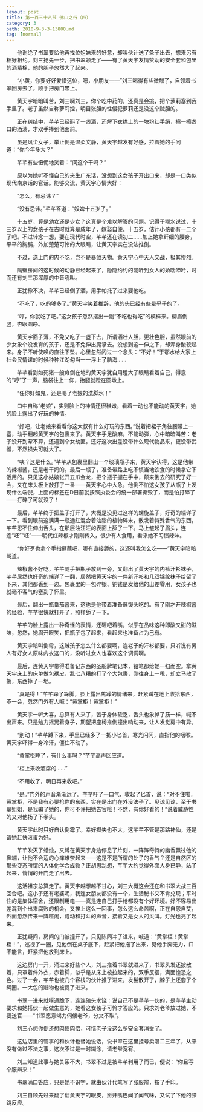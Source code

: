 ```yaml
---
layout: post
title: 第一百三十八节 佛山之行（四）
category: 3
path: 2010-9-3-3-13800.md
tag: [normal]
---
```


　　他谢绝了书翠要给他再找位姐妹来的好意，却叫伙计送了条子出去，想来另有相好相约。刘三抢先一步，把书翠领走了——有了黄天宇友情赞助的安全套和包里的酒精棉，他的胆子忽然大了起来。

　　“小黄，你要好好爱惜这位，嗯，小朋友——”刘三喝得有些微醺了，自领着书翠回房去了，顺手把房门带上。

　　黄天宇暗暗叫苦，刘三啊刘三，你个吃中药的，还真是会挑，把个萝莉塞到我手里了。老子虽然自称萝莉控，明目张胆的性侵犯萝莉还是没这个贼胆的。

　　正在纠结中，芊芊已经斟了一盏酒，还解下衣襟上的一块粉红手绢，擦一擦盏口的酒渍，才双手捧到他面前。

　　虽是风尘女子，举止倒是温柔文静，黄天宇越发有好感，拉着她的手问道：“你今年多大？”

　　芊芊有些忸怩地笑着：“问这个干吗？”

　　原以为她听不懂自己的夹生广东话，没想到这女孩子开出口来，却是一口类似现代南京话的官话。能够交流，黄天宇心情大好：

　　“怎么，有忌讳？”

　　“没有忌讳。”芊芊答道：“奴婢十五岁了。”

　　十五岁，算是幼女还是少女？这真是个难以解答的问题。记得于鄂水说过，十三岁以上的女孩子在古时就算是成年了，嫁娶自便。十五岁，估计小孩都有一二个了吧。不过转念一想，要在现代时空，芊芊还在读初二……加上她拿纤细的腰身，平平的胸脯，外加楚楚可怜的大眼睛，让黄天宇实在没法推倒。

　　不过，送上门的肉不吃，岂不是暴敛天物。黄天宇心中天人交战，极其惨烈。

　　隔壁房间的这时候的动静已经起来了，隐隐约约的能听到女人的娇喘呻吟，时而还有刘三那浑厚的中音吼叫。

　　正犹豫不决，芊芊已经倒了酒，用手帕托了过来要他吃。

　　“不吃了，吃的够多了。”黄天宇笑着推辞，他的头已经有些晕乎乎的了。

　　“哼，你就吃了吧。”这女孩子忽然摆出一副“不吃也得吃”的模样来。柳眉倒竖，杏眼圆睁。

　　黄天宇面子薄，不免又吃了一盏下去，所谓酒壮人胆，更壮色胆，虽然眼前的少女象个没发育的孩子，还是不免伸出魔掌去。没想到这一伸之下，却浑身酸软起来。身子不听使唤的直往下坠。心里忽然闪过一个念头：“不好！”于鄂水给大家上社会民情课的时候种种江湖勾当一一浮上了脑海……

　　芊芊看到如死猪一般瘫倒在地的黄天宇犹自用瞪大了眼睛看着自己，得意的“哼”了一声，脑袋往上一仰，抬腿就蹬在圆墩上。

　　“任你奸如鬼，还是喝了老娘的洗脚水！”

　　口中自称“老娘”，实则脸上的神情还很稚嫩，看着一动也不能动的黄天宇，她的脸上露出了好玩的神情。

　　“好吧，让老娘来看看你这大叔有什么好玩的东西。”说着把裙子角往腰带上一塞，动手翻起黄天宇的包裹来了。黄天宇手足酸麻，不能动弹，心中暗暗叫苦：老子没开到荤不算，还遇到个女劫匪。还好这次出差没带什么现代物品来，更没带武器，不然损失可就大了。

　　“咦？这是什么。”芊芊从包裹里翻出一个玻璃瓶子来，黄天宇认得，这是他带的辣椒酱，还是老干妈的。最后一瓶了，准备带路上吃不惯当地饮食的时候拿它下饭用的。只见这小姑娘张开五爪金龙，把个瓶子握在手中，颠来倒去的研究了好一会，又在床头板上敲打了一番——黄天宇心中大急，他倒不怕这女孩子从瓶子上发现什么端倪，上面的标签在D日前就按照执委会的统一部署撕毁了，而是怕打碎了——打碎了可就没了！

　　最后，芊芊终于把盖子打开了，大概是没见过这样的螺旋盖子，好奇的端详了一下。看到眼前这满满一瓶通红混合着油脂的植物碎末，散发着特殊香气的东西，芊芊忍不住伸出舌头，在那层油汪汪的表面上舔了一下。马上皱起了眉头，连连“呸”“呸”——明代红辣椒才刚刚传入，很少有人食用，看来她不习惯辣味。

　　“你好歹也拿个手指蘸蘸吧，哪有直接舔的，这还叫我怎么吃——”黄天宇暗暗骂道。

　　辣椒酱不好吃，芊芊随手把瓶子放到一旁，又翻出了黄天宇的内裤汗衫袜子，芊芊居然也好奇的端详了一翻，居然把黄天宇的一件新汗衫和几双锦纶袜子给留了下来，其他都丢到一边。包裹里的一包碎银、铜钱是发给他的出差零用，女孩子也就毫不客气的塞到了怀里。

　　最后，翻出一瓶番茄酱来，这也是他带着准备蘸馒头吃的。有了刚才开辣椒酱的经验，芊芊很快就打开了，照样舔了一下。

　　芊芊的脸上露出一种奇怪的表情，还砸吧着嘴，似乎在品味这种即酸又甜的滋味，忽然，她眉开眼笑，把瓶子包了起来，看起来也准备占为己有。

　　黄天宇暗叫倒霉，这贼孩子怎么什么都要啊，连老子的汗衫都要，只听说有男人有好女人原味内衣这口的，没听过女人也喜欢这个调调啊。

　　最后，连黄天宇带得准备记东西的圣船牌笔记本，铅笔都给她一扫而空。拿黄天宇床上的床单做包袱皮，乱七八糟的打了个大包裹，刚往身上一甩，却立马散了架，东西掉了一地。

　　“真是得！”芊芊跺了跺脚，脸上露出焦躁的情绪来，赶紧蹲在地上收拾东西，不一会，忽然门外有人喊：“黄掌柜！黄掌柜！”

　　黄天宇一听大喜，总算有人来了，苦于身体软乏，舌头也象掉了筋一样，喊不出声来。只是勉力摇晃着身子，期望把座椅推倒撞出响动来，让人发觉房中有异。

　　“别动！”芊芊蹲下来，手里已经多了一把小匕首，寒光闪闪，直指他的咽喉。黄天宇吓得一身冷汗，僵住不动了。

　　“黄掌柜睡了，有什么事吗？”芊芊高声回应道。

　　“柜上来收酒席的……”

　　“不用收了，明日再来收吧。”

　　“是。”门外的声音渐渐远了。芊芊吁了一口气，收起了匕首，说：“对不住啦，黄掌柜，不是我有心要抢你的东西，实在是出门在外没法子了。见谅见谅，至于书翠姐姐，是我骗了她的，你可不许把她告官哦！不然，有你好看的！”说着威胁性的又对他扬了下拳头。

　　黄天宇此时只好自认倒霉了。幸好损失也不大。这芊芊不管是那路神仙，还是请她赶快滚蛋为好。

　　芊芊吹灭了蜡烛，又蹲在黄天宇身边停息了片刻，一阵阵奇特的幽香飘过他的鼻端，让他不合适的心痒难奈起来——这是不是所谓的处子的香气？还是自然区的那些变态所谓的人体化学合成物？正胡思乱想，芊芊大约觉得外面人身已静，站了起来，悄悄的开门走了出去。

　　这活祖宗总算走了。黄天宇越想越不甘心，刘三大概这会还在和书翠大战三百回合吧。这小子还有老婆呢，我连女朋友都没有一个，生活秘书又不肯兑现；平时住的是集体宿舍，还限制用电——真是连自己打手枪都没有个好环境。好不容易出差混到个出来腐败的机会，又挨上这么一回事，怎么这么命苦啊，正在自怨自艾，外面忽然传来一阵喧闹，跑动和打斗的声音，接着又是女人的尖叫。灯光也亮了起来。

　　正犹疑间，房间的门被撞开了，只见陈同冲了进来，喊道：“黄掌柜！黄掌柜！”，巡视了一圈，见他倒在桌子底下，赶紧把他拖了出来，见他手脚无力，口不能言，赶紧把他放到床上。

　　这边房门一开，涌进来好些个人，刘三推着书翠就进来了，书翠头发还披散着，只罩着件外衣，赤着脚，似乎是从床上被拉起来的，双手反捆，满面惶恐之色。过了一会，芊芊也被几个客栈的伙计推了进来，发髻散开了，脖子上还套了个绳圈。一大包的赃物也被提了进来。

　　书翠一进来就噗通跪下，连连磕头求饶：说自己不是芊芊一伙的，是芊芊主动要求和她搭伙一起做生意的，她看这女孩子可怜才答应的。只求刘老爷放过她，不要送官——“书翠愿意竭力伺候老爷，分文不取”。

　　刘三心想你倒还想肉债肉偿，可惜老子没这么多安全套消受了。

　　这边店里的管事的和伙计也替她说话，说书翠在这里挂号卖唱二三年了，从来没有做过不法之事，这次不过是一时糊涂，请老爷宽宥。

　　刘三知道此事与她关系不大，书翠不过是被芊芊利用了而已，便说：“你且写个服辨来！”

　　书翠满口答应，只是她不识字，就由伙计代笔写了张服辨，按了手印。

　　刘三自顾先过来翻了翻黄天宇的眼皮，掰开嘴巴闻了闻气味，又试了下他的膝跳反应。
